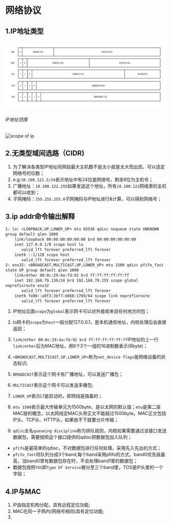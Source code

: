 # 网络协议

## 1.IP地址类型

![class of ip](./image/class_of_ip.jpg)

###### IP地址范围

![scope of ip](F:\git\studynote\network_protocal\image\scope_of_ip.jpg)

## 2.无类型域间选路（CIDR)

1. 为了解决各类型IP地址同网段最大主机数不是太小就是太大而出现，可以选定网络号的位数；
2. e.g:`10.100.122.2/24`表示地址中有24位是网络号，剩余8位为主机号；
3. 广播地址：`10.100.122.255`如果发送这个地址，所有`10.100.122`网络里的主机都可以收到；
4. 子网掩码：`255.255.255.0`子网掩码与IP地址进行&计算，可以得到网络号；

## 3.ip addr命令输出解释

```shell
1: lo: <LOOPBACK,UP,LOWER_UP> mtu 65536 qdisc noqueue state UNKNOWN group default qlen 1000
    link/loopback 00:00:00:00:00:00 brd 00:00:00:00:00:00
    inet 127.0.0.1/8 scope host lo
       valid_lft forever preferred_lft forever
    inet6 ::1/128 scope host 
       valid_lft forever preferred_lft forever
2: ens32: <BROADCAST,MULTICAST,UP,LOWER_UP> mtu 1500 qdisc pfifo_fast state UP group default qlen 1000
    link/ether 00:0c:29:4a:fd:92 brd ff:ff:ff:ff:ff:ff
    inet 192.168.79.130/24 brd 192.168.79.255 scope global noprefixroute ens32
       valid_lft forever preferred_lft forever
    inet6 fe80::a0f3:3bf7:dd68:1769/64 scope link noprefixroute 
       valid_lft forever preferred_lft forever
```

1. IP地址后面`scope`为`global`表示网卡可以对外接收来自任何地方的包；
2. lo网卡的`scope`为`host`一般分配127.0.0.1，是本机通信地址，内核处理后会直接返回；
3. `link/ether 00:0c:29:4a:fd:92 brd ff:ff:ff:ff:ff:ff`IP地址的上一行`link/ether`后为MAC地址，用6个2个一组的16进制数表示(6byte)；
4. `<BROADCAST,MULTICAST,UP,LOWER_UP>`称为`net_device flags`是网络设备的状态标识;

5. `BROADCAST`表示这个网卡有广播地址，可以发送广播包；

6. `MULTICAST`表示这个网卡可以发送多播包;

7. `LOWER_UP`表示L1是启动的，即网线是插着的；

8. `mtu 1500`表示最大传输单元为1500byte，是以太网的默认值；`mtu`是第二层MAC层的概念，以太网规定MAC头带正文不能超过1500byte。MAC正文包括IP头、TCP头、HTTP头，如果放不下就要分片传输；
9. `qdisc`全名`queueing discipline`称为排队规则，内核如果需要通过该接口发送数据包，需要按照这个接口提供的qdisc把数据包加入队列；

* `pfifo`是最简单的qdisc，不对数据包进行任何处理，采用先入先出的方式；
* `pfifo_fast`将队列分成3个band,每个band采用pfifo的方式，band0优先级最高，当band0里有数据包存在时，不会处理band1里的数据包；
* 数据包按照`TOS`即`Type Of Service`被分至三个band里，TOS是IP头里的一个字段；

## 4.IP与MAC

1. IP由指定机构分配，具有远程定位功能;
2. MAC在同一子网内(网络号相同)具有定位功能;
3. 

